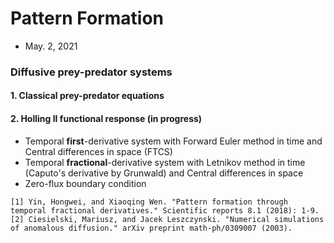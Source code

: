 # Pattern Formation
- May. 2, 2021

### Diffusive prey-predator systems 
#### 1. Classical prey-predator equations

#### 2. Holling II functional response (in progress)
- Temporal **first**-derivative system with Forward Euler method in time and Central differences in space (FTCS)
- Temporal **fractional**-derivative system with Letnikov method in time (Caputo's derivative by Grunwald) and Central differences in space
- Zero-flux boundary condition
```
[1] Yin, Hongwei, and Xiaoqing Wen. "Pattern formation through temporal fractional derivatives." Scientific reports 8.1 (2018): 1-9.
[2] Ciesielski, Mariusz, and Jacek Leszczynski. "Numerical simulations of anomalous diffusion." arXiv preprint math-ph/0309007 (2003).
```
